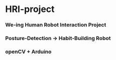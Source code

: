 # HRI-project
### We-ing Human Robot Interaction Project
### Posture-Detection -> Habit-Building Robot
### openCV + Arduino
